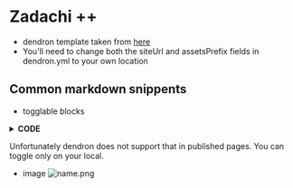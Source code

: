 # Zadachi ++

- dendron template taken from [here](https://github.com/dendronhq/template.publish.github-action/)
- You'll need to change both the siteUrl and assetsPrefix fields in dendron.yml to your own location

## Common markdown snippents

- togglable blocks
<details>
<summary> <b>CODE</b> </summary>

</details>

Unfortunately dendron does not support that in published pages. You can toggle only on your local.

- image
![name.png](assets/images/name.png)